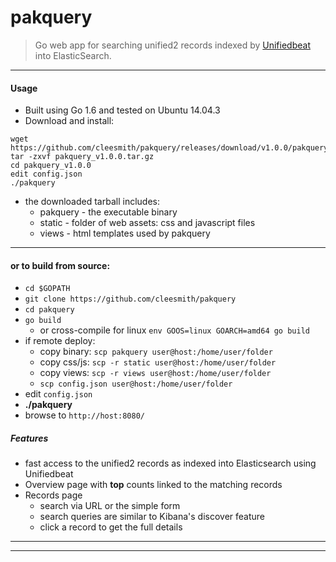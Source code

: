 # pakquery

> Go web app for searching unified2 records indexed by [Unifiedbeat](https://github.com/cleesmith/unifiedbeat) into ElasticSearch.

***

#### Usage

* Built using Go 1.6 and tested on Ubuntu 14.04.3
* Download and install:
```
wget https://github.com/cleesmith/pakquery/releases/download/v1.0.0/pakquery_v1.0.0.tar.gz
tar -zxvf pakquery_v1.0.0.tar.gz
cd pakquery_v1.0.0
edit config.json
./pakquery
```
* the downloaded tarball includes:
  * pakquery - the executable binary
  * static - folder of web assets: css and javascript files
  * views - html templates used by pakquery

***

#### or to build from source:

* ```cd $GOPATH```
* ```git clone https://github.com/cleesmith/pakquery```
* ```cd pakquery```
* ```go build```
  * or cross-compile for linux ```env GOOS=linux GOARCH=amd64 go build```
* if remote deploy:
  * copy binary: ```scp pakquery user@host:/home/user/folder```
  * copy css/js: ```scp -r static user@host:/home/user/folder```
  * copy views: ```scp -r views user@host:/home/user/folder```
  * ```scp config.json user@host:/home/user/folder```
* edit ```config.json```
* **./pakquery**
* browse to ```http://host:8080/```

##### Features

* fast access to the unified2 records as indexed into Elasticsearch using Unifiedbeat
* Overview page with **top** counts linked to the matching records
* Records page
  * search via URL or the simple form
  * search queries are similar to Kibana's discover feature
  * click a record to get the full details

***
***
